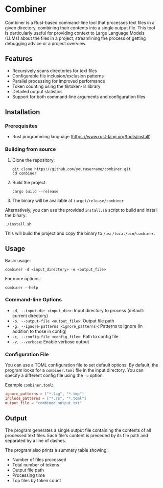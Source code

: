 # Combiner

Combiner is a Rust-based command-line tool that processes text files in a given directory, combining their contents into a single output file. This tool is particularly useful for providing context to Large Language Models (LLMs) about the files in a project, streamlining the process of getting debugging advice or a project overview.

## Features

- Recursively scans directories for text files
- Configurable file inclusion/exclusion patterns
- Parallel processing for improved performance
- Token counting using the tiktoken-rs library
- Detailed output statistics
- Support for both command-line arguments and configuration files

## Installation

### Prerequisites

- Rust programming language (<https://www.rust-lang.org/tools/install>)

### Building from source

1. Clone the repository:

   ```
   git clone https://github.com/yourusername/combiner.git
   cd combiner
   ```

2. Build the project:

   ```
   cargo build --release
   ```

3. The binary will be available at `target/release/combiner`

Alternatively, you can use the provided `install.sh` script to build and install the binary:

```
./install.sh
```

This will build the project and copy the binary to `/usr/local/bin/combiner`.

## Usage

Basic usage:

```
combiner -d <input_directory> -o <output_file>
```

For more options:

```
combiner --help
```

### Command-line Options

- `-d, --input-dir <input_dir>`: Input directory to process (default: current directory)
- `-o, --output-file <output_file>`: Output file path
- `-g, --ignore-patterns <ignore_patterns>`: Patterns to ignore (in addition to those in config)
- `-c, --config-file <config_file>`: Path to config file
- `-v, --verbose`: Enable verbose output

### Configuration File

You can use a TOML configuration file to set default options. By default, the program looks for a `combiner.toml` file in the input directory. You can specify a different config file using the `-c` option.

Example `combiner.toml`:

```toml
ignore_patterns = ["*.log", "*.tmp"]
include_patterns = ["*.rs", "*.toml"]
output_file = "combined_output.txt"
```

## Output

The program generates a single output file containing the contents of all processed text files. Each file's content is preceded by its file path and separated by a line of dashes.

The program also prints a summary table showing:

- Number of files processed
- Total number of tokens
- Output file path
- Processing time
- Top files by token count

